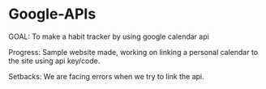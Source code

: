 # Google-APIs
GOAL: To make a habit tracker by using google calendar api

Progress: Sample website made, working on linking a personal calendar to the site using api key/code.

Setbacks: We are facing errors when we try to link the api.

